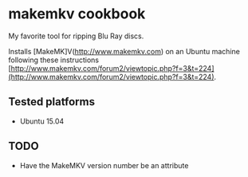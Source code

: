 # makemkv cookbook

My favorite tool for ripping Blu Ray discs.

Installs [MakeMK]V(http://www.makemkv.com) on an Ubuntu machine following these instructions [http://www.makemkv.com/forum2/viewtopic.php?f=3&t=224](http://www.makemkv.com/forum2/viewtopic.php?f=3&t=224).

## Tested platforms
* Ubuntu 15.04

## TODO
* Have the MakeMKV version number be an attribute
